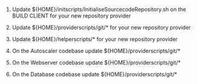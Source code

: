 1) Update ${HOME}/initscripts/InitialiseSourcecodeRepository.sh on the BUILD CLIENT for your new repository provider 

2) Update ${HOME}/providerscripts/git/* for your new repository provider

3) Update ${HOME}/helperscripts/* for your new repository provider

4) On the Autoscaler codebase update ${HOME}/providerscripts/git/*

5) On the Webserver codebase update ${HOME}/providerscripts/git/*

6) On the Database codebase update ${HOME}/providerscripts/git/*

